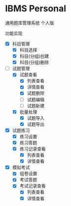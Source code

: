 # IBMS Personal

通用题库管理系统 个人版

功能实现

- [x] 科目管理
	- [x] 科目选择
	- [x] 科目(分组)创建
	- [x] 科目(分组)删除
- [ ] 试题管理
	- [x] 试题查看
		- [x] 列表查看
		- [x] 详情查看
		- [x] 试题删除
		- [ ] 试题编辑
		- [ ] 试题新建
	- [x] 批量处理
		- [x] 试题导入
		- [x] 试题导出
- [x] 试题练习
	- [x] 练习设置
	- [x] 练习答题
	- [x] 练习记录查看
		- [x] 列表查看
		- [x] 详情查看
- [x] 模拟考试
	- [x] 组卷设置
	- [x] 考试答题
	- [x] 考试记录查看
		- [x] 列表查看
		- [x] 详情查看
